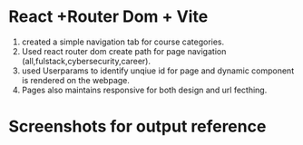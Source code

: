 # React +Router Dom + Vite

1. created a simple navigation tab for course categories.
2. Used react router dom create path for page navigation (all,fulstack,cybersecurity,career).
3. used Userparams to identify unqiue id for page and dynamic component is rendered on the webpage.  
4. Pages also maintains responsive for both design and url fecthing.

# Screenshots for output reference

<!-- ![alt text](image-1.png) -->
